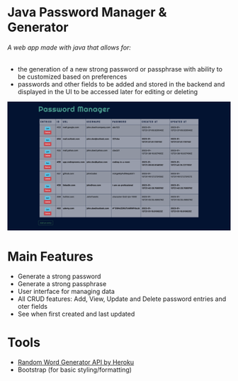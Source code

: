 # Java Password Manager & Generator

###### A web app made with java that allows for:

- the generation of a new strong password or passphrase with ability to be customized based on preferences
- passwords and other fields to be added and stored in the backend and displayed in the UI to be accessed later for
  editing or deleting

<img src="img.png" />

# Main Features

- Generate a strong password
- Generate a strong passphrase
- User interface for managing data
- All CRUD features: Add, View, Update and Delete password entries and oter fields
- See when first created and last updated

# Tools

- [Random Word Generator API by Heroku](https://random-word-api.herokuapp.com/home)
- Bootstrap (for basic styling/formatting)